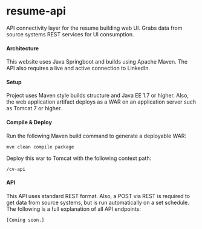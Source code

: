 # resume-api
API connectivity layer for the resume building web UI.  Grabs data from source systems REST services for UI consumption.

#### Architecture
This website uses Java Springboot and builds using Apache Maven.  The API also requires a live and active connection to LinkedIn.

#### Setup
Project uses Maven style builds structure and Java EE 1.7 or higher.  Also, the web application artifact deploys as a WAR on an application server such as Tomcat 7 or higher.

#### Compile & Deploy
Run the following Maven build command to generate a deployable WAR:

  
	mvn clean compile package
  

Deploy this war to Tomcat with the following context path:

  
  	/cv-api
  

#### API
This API uses standard REST format.  Also, a POST via REST is required to get data from source systems, but is run automatically on a set schedule.  The following is a full explanation of all API endpoints:

  
  	[Coming soon.]
  
